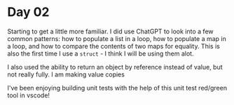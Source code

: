 # Day 02

Starting to get a little more familiar. I did use ChatGPT to look into a few common patterns: how to populate a list in a loop, how to populate a map in a loop, and how to compare the contents of two maps for equality. This is also the first time I use a `struct` - I think I will be using them alot.

I also used the ability to return an object by reference instead of value, but not really fully. I am making value copies

I've been enjoying building unit tests with the help of this unit test red/green tool in vscode!